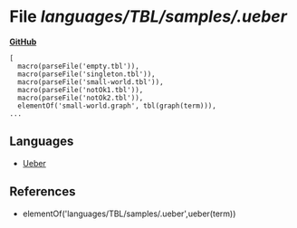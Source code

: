 # File _languages/TBL/samples/.ueber_
**[GitHub](https://github.com/softlang/yas/blob/master/languages/TBL/samples/.ueber)**
```
[
  macro(parseFile('empty.tbl')),
  macro(parseFile('singleton.tbl')),
  macro(parseFile('small-world.tbl')),
  macro(parseFile('notOk1.tbl')),
  macro(parseFile('notOk2.tbl')),
  elementOf('small-world.graph', tbl(graph(term))),
...
```

## Languages
* [Ueber](../languages/Ueber.md)

## References
* elementOf('languages/TBL/samples/.ueber',ueber(term))
